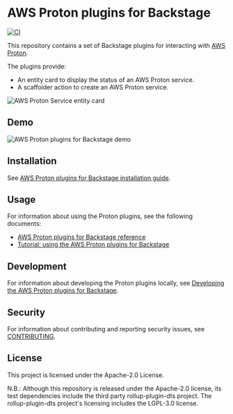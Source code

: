 # AWS Proton plugins for Backstage

[![CI](https://github.com/awslabs/aws-proton-plugins-for-backstage/actions/workflows/ci.yml/badge.svg?branch=main)](https://github.com/awslabs/aws-proton-plugins-for-backstage/actions/workflows/ci.yml)

This repository contains a set of Backstage plugins for interacting with [AWS Proton](https://aws.amazon.com/proton/).

The plugins provide:

- An entity card to display the status of an AWS Proton service.
- A scaffolder action to create an AWS Proton service.

![AWS Proton Service entity card](/docs/images/proton-entity-card.png 'AWS Proton Service entity card')

## Demo

![AWS Proton plugins for Backstage demo](/docs/images/proton-backstage-demo.gif 'AWS Proton plugins for Backstage demo')

## Installation

See [AWS Proton plugins for Backstage installation guide](./docs/install.md).

## Usage

For information about using the Proton plugins, see the following documents:

- [AWS Proton plugins for Backstage reference](./docs/reference.md)
- [Tutorial: using the AWS Proton plugins for Backstage](./docs/tutorial.md)

## Development

For information about developing the Proton plugins locally, see [Developing the AWS Proton plugins for Backstage](./docs/developing.md).

## Security

For information about contributing and reporting security issues, see [CONTRIBUTING](CONTRIBUTING.md#security-issue-notifications).

## License

This project is licensed under the Apache-2.0 License.

N.B.: Although this repository is released under the Apache-2.0 license, its test dependencies include the third party rollup-plugin-dts project. The rollup-plugin-dts project's licensing includes the LGPL-3.0 license.
